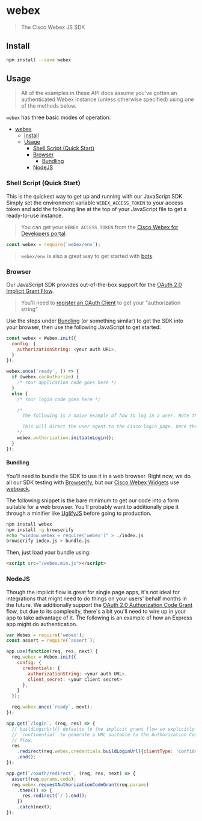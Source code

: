 # webex

> The Cisco Webex JS SDK

## Install

```bash
npm install --save webex
```

## Usage

> All of the examples in these API docs assume you've gotten an authenticated Webex instance (unless otherwise specified) using one of the methods below.

`webex` has three basic modes of operation:

- [webex](#webex)
  - [Install](#install)
  - [Usage](#usage)
    - [Shell Script (Quick Start)](#shell-script-quick-start)
    - [Browser](#browser)
      - [Bundling](#bundling)
    - [NodeJS](#nodejs)

### Shell Script (Quick Start)

This is the quickest way to get up and running with our JavaScript SDK. Simply set the environment variable `WEBEX_ACCESS_TOKEN` to your access token and add the following line at the top of your JavaScript file to get a ready-to-use instance.

> You can get your `WEBEX_ACCESS_TOKEN` from the [Cisco Webex for Developers portal](https://developer.webex.com).

```js
const webex = require(`webex/env`);
```

> `webex/env` is also a great way to get started with [bots](https://developer.webex.com/bots.html).

### Browser

Our JavaScript SDK provides out-of-the-box support for the [OAuth 2.0 Implicit Grant Flow](https://tools.ietf.org/html/rfc6749#section-4.2).

> You'll need to [register an OAuth Client](https://developer.webex.com/add-integration.html) to get your "authorization string"

Use the steps under [Bundling](#bundling) (or something similar) to get the SDK into your browser, then use the following JavaScript to get started:

```js
const webex = Webex.init({
  config: {
    authorizationString: <your auth URL>,
  }
});

webex.once(`ready`, () => {
  if (webex.canAuthorize) {
    /* Your application code goes here */
  }
  else {
    /* Your login code goes here */

    /*
      The following is a naive example of how to log in a user. Note that login should probably require a user action, otherwise errors can lead you into an infinite redirect loop.

      This will direct the user agent to the Cisco login page. Once the user logs in, they'll be redirected back to your app and the SDK will handle parsing the URL.
    */
    webex.authorization.initiateLogin();
  }
});

```

#### Bundling

You'll need to bundle the SDK to use it in a web browser. Right now, we do all our SDK testing with [Browserify](http://browserify.org/), but our [Cisco Webex Widgets](https://github.com/webex/react-ciscospark) use [webpack](https://webpack.github.io/).

The following snippet is the bare minimum to get our code into a form suitable for a web browser. You'll probably want to additionally pipe it through a minifier like [UglifyJS](https://github.com/mishoo/UglifyJS2) before going to production.

```bash
npm install webex
npm install -g browserify
echo "window.webex = require('webex')" > ./index.js
browserify index.js > bundle.js
```

Then, just load your bundle using:

```html
<script src="/webex.min.js"></script>
```

### NodeJS

Though the implicit flow is great for single page apps, it's not ideal for integrations that might need to do things on your users' behalf months in the future. We additionally support the [OAuth 2.0 Authorization Code Grant](https://tools.ietf.org/html/rfc6749#section-4.1) flow, but due to its complexity, there's a bit you'll need to wire up in your app to take advantage of it. The following is an example of how an Express app might do authentication.

```js
var Webex = require('webex');
const assert = require(`assert`);

app.use(function(req, res, next) {
  req.webex = Webex.init({
    config: {
      credentials: {
        authorizationString: <your auth URL>,
        client_secret: <your client secret>
      },
    }
  });

  req.webex.once(`ready`, next);
});

app.get(`/login`, (req, res) => {
  // buildLoginUrl() defaults to the implicit grant flow so explicitly pass
  // `confidential` to generate a URL suitable to the Authorization Code grant
  // flow.
  res
    .redirect(req.webex.credentials.buildLoginUrl({clientType: 'confidential'}))
    .end();
});

app.get(`/oauth/redirect`, (req, res, next) => {
  assert(req.params.code);
  req.webex.requestAuthorizationCodeGrant(req.params)
    .then(() => {
      res.redirect(`/`).end();
    })
    .catch(next);
});
```

